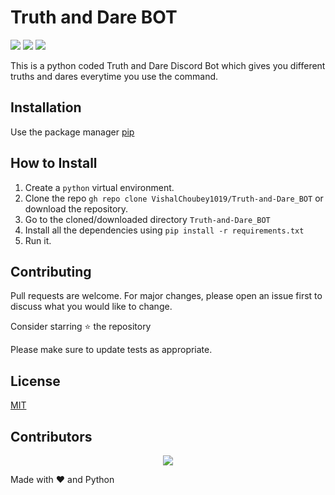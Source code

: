 # Truth and Dare BOT

<p align="left">
<a href="https://github.com/VishalChoubey1019/Truth-and-Dare_BOT/blob/main/LICENSE" alt="Lisence"><img src="https://img.shields.io/github/license/VishalChoubey1019/Truth-and-Dare_BOT"></a> <a href="https://github.com/VishalChoubey1019/Truth-and-Dare_BOT/issues" alt="Issues"><img src="https://img.shields.io/github/issues/VishalChoubey1019/Truth-and-Dare_BOT"></a> <a href="<_set your twitter id_>" alt="Twiter-Follow"><img src="https://img.shields.io/twitter/url?url=https%3A%2F%2Fgithub.com%2FVishalChoubey1019%2FTruth-and-Dare_BOT"></a>
</p>

This is a python coded Truth and Dare Discord Bot which gives you different truths and dares everytime you use the command.

## Installation

Use the package manager [pip](https://pip.pypa.io/en/stable/)


## How to Install

1. Create a ```python``` virtual environment.
2. Clone the repo ```gh repo clone VishalChoubey1019/Truth-and-Dare_BOT``` or download the repository.
3. Go to the cloned/downloaded directory ``` Truth-and-Dare_BOT ``` 
4. Install all the dependencies using ```pip install -r requirements.txt```
5. Run it.


## Contributing

Pull requests are welcome. For major changes, please open an issue first to discuss what you would like to change.

Consider starring ⭐ the repository 

Please make sure to update tests as appropriate.

## License
[MIT](https://choosealicense.com/licenses/mit/)



## Contributors 
<p align="center"><a href="https://github.com/VishalChoubey1019/Truth-and-Dare_BOT">
  <img src="https://contributors-img.web.app/image?repo=VishalChoubey1019/Truth-and-Dare_BOT" />
</a></p>


Made with ❤️ and Python <br><br>
